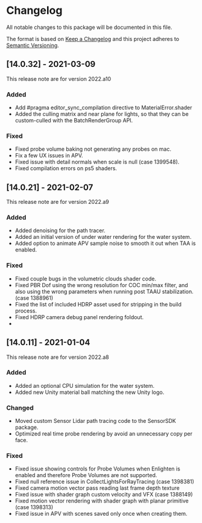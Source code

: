 # Changelog
All notable changes to this package will be documented in this file.

The format is based on [Keep a Changelog](http://keepachangelog.com/en/1.0.0/)
and this project adheres to [Semantic Versioning](http://semver.org/spec/v2.0.0.html).

## [14.0.32] - 2021-03-09

This release note are for version 2022.a10

### Added
- Add #pragma editor_sync_compilation directive to MaterialError.shader
- Added the culling matrix and near plane for lights, so that they can be custom-culled with the BatchRenderGroup API.

### Fixed
- Fixed probe volume baking not generating any probes on mac.
- Fix a few UX issues in APV.
- Fixed issue with detail normals when scale is null (case 1399548).
- Fixed compilation errors on ps5 shaders.

## [14.0.21] - 2021-02-07

This release note are for version 2022.a9

### Added
- Added denoising for the path tracer.
- Added an initial version of under water rendering for the water system.
- Added option to animate APV sample noise to smooth it out when TAA is enabled.

### Fixed
- Fixed couple bugs in the volumetric clouds shader code.
- Fixed PBR Dof using the wrong resolution for COC min/max filter, and also using the wrong parameters when running post TAAU stabilization. (case 1388961)
- Fixed the list of included HDRP asset used for stripping in the build process.
- Fixed HDRP camera debug panel rendering foldout.
-
## [14.0.11] - 2021-01-04

This release note are for version 2022.a8

### Added
- Added an optional CPU simulation for the water system.
- Added new Unity material ball matching the new Unity logo.

### Changed
- Moved custom Sensor Lidar path tracing code to the SensorSDK package.
- Optimized real time probe rendering by avoid an unnecessary copy per face.

### Fixed
- Fixed issue showing controls for Probe Volumes when Enlighten is enabled and therefore Probe Volumes are not supported.
- Fixed null reference issue in CollectLightsForRayTracing (case 1398381)
- Fixed camera motion vector pass reading last frame depth texture
- Fixed issue with shader graph custom velocity and VFX (case 1388149)
- Fixed motion vector rendering with shader graph with planar primitive (case 1398313)
- Fixed issue in APV with scenes saved only once when creating them.

